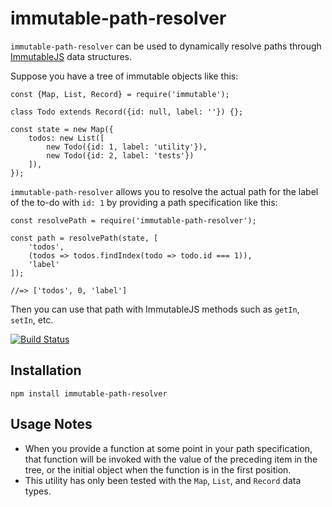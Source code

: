 # immutable-path-resolver

`immutable-path-resolver` can be used to dynamically resolve paths through [ImmutableJS](https://facebook.github.io/immutable-js/) data structures.

Suppose you have a tree of immutable objects like this:

    const {Map, List, Record} = require('immutable');

    class Todo extends Record({id: null, label: ''}) {};

    const state = new Map({
        todos: new List([
            new Todo({id: 1, label: 'utility'}),
            new Todo({id: 2, label: 'tests'})
        ]),
    });

`immutable-path-resolver` allows you to resolve the actual path for the label of the to-do with `id: 1` by providing a path specification like this:

	const resolvePath = require('immutable-path-resolver');

    const path = resolvePath(state, [
        'todos',
        (todos => todos.findIndex(todo => todo.id === 1)),
        'label'
    ]);

    //=> ['todos', 0, 'label']


Then you can use that path with ImmutableJS methods such as `getIn`, `setIn`, etc.

[![Build Status](https://travis-ci.org/bhritchie/immutable-path-resolver.svg?branch=master)](https://travis-ci.org/bhritchie/immutable-path-resolver)

## Installation

    npm install immutable-path-resolver

## Usage Notes

- When you provide a function at some point in your path specification, that function will be invoked with the value of the preceding item in the tree, or the initial object when the function is in the first position.
- This utility has only been tested with the `Map`, `List`, and `Record` data types.